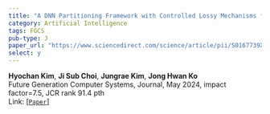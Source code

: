 ```yaml
---
title: "A DNN Partitioning Framework with Controlled Lossy Mechanisms for Edge-Cloud Collaborative Intelligence"
category: Artificial Intelligence
tags: FGCS
pub-type: J
paper_url: "https://www.sciencedirect.com/science/article/pii/S0167739X24000062"
select: y
---
```


**Hyochan Kim**, **Ji Sub Choi**, **Jungrae Kim**, **Jong Hwan Ko** <br>
Future Generation Computer Systems, Journal, May 2024, impact factor=7.5, JCR rank 91.4 pth <br>
Link: [[```Paper```](https://www.sciencedirect.com/science/article/pii/S0167739X24000062)]
